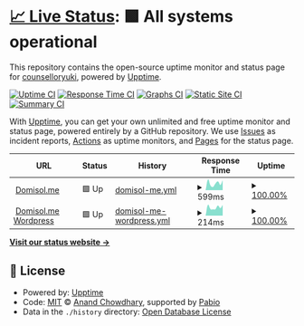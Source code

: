 # [📈 Live Status](https://counselloryuki.github.io/status): <!--live status--> **🟩 All systems operational**

This repository contains the open-source uptime monitor and status page for [counselloryuki](https://counselloryuki.github.io/status), powered by [Upptime](https://github.com/upptime/upptime).

[![Uptime CI](https://github.com/counselloryuki/status/workflows/Uptime%20CI/badge.svg)](https://github.com/counselloryuki/status/actions?query=workflow%3A%22Uptime+CI%22)
[![Response Time CI](https://github.com/counselloryuki/status/workflows/Response%20Time%20CI/badge.svg)](https://github.com/counselloryuki/status/actions?query=workflow%3A%22Response+Time+CI%22)
[![Graphs CI](https://github.com/counselloryuki/status/workflows/Graphs%20CI/badge.svg)](https://github.com/counselloryuki/status/actions?query=workflow%3A%22Graphs+CI%22)
[![Static Site CI](https://github.com/counselloryuki/status/workflows/Static%20Site%20CI/badge.svg)](https://github.com/counselloryuki/status/actions?query=workflow%3A%22Static+Site+CI%22)
[![Summary CI](https://github.com/counselloryuki/status/workflows/Summary%20CI/badge.svg)](https://github.com/counselloryuki/status/actions?query=workflow%3A%22Summary+CI%22)

With [Upptime](https://upptime.js.org), you can get your own unlimited and free uptime monitor and status page, powered entirely by a GitHub repository. We use [Issues](https://github.com/counselloryuki/status/issues) as incident reports, [Actions](https://github.com/counselloryuki/status/actions) as uptime monitors, and [Pages](https://counselloryuki.github.io/status) for the status page.

<!--start: status pages-->
<!-- This summary is generated by Upptime (https://github.com/upptime/upptime) -->
<!-- Do not edit this manually, your changes will be overwritten -->
<!-- prettier-ignore -->
| URL | Status | History | Response Time | Uptime |
| --- | ------ | ------- | ------------- | ------ |
| <img alt="" src="https://icons.duckduckgo.com/ip3/domisol.me.ico" height="13"> [Domisol.me](https://domisol.me) | 🟩 Up | [domisol-me.yml](https://github.com/counselloryuki/status/commits/HEAD/history/domisol-me.yml) | <details><summary><img alt="Response time graph" src="./graphs/domisol-me/response-time-week.png" height="20"> 599ms</summary><br><a href="https://counselloryuki.github.io/status/history/domisol-me"><img alt="Response time 842" src="https://img.shields.io/endpoint?url=https%3A%2F%2Fraw.githubusercontent.com%2Fcounselloryuki%2Fstatus%2FHEAD%2Fapi%2Fdomisol-me%2Fresponse-time.json"></a><br><a href="https://counselloryuki.github.io/status/history/domisol-me"><img alt="24-hour response time 925" src="https://img.shields.io/endpoint?url=https%3A%2F%2Fraw.githubusercontent.com%2Fcounselloryuki%2Fstatus%2FHEAD%2Fapi%2Fdomisol-me%2Fresponse-time-day.json"></a><br><a href="https://counselloryuki.github.io/status/history/domisol-me"><img alt="7-day response time 599" src="https://img.shields.io/endpoint?url=https%3A%2F%2Fraw.githubusercontent.com%2Fcounselloryuki%2Fstatus%2FHEAD%2Fapi%2Fdomisol-me%2Fresponse-time-week.json"></a><br><a href="https://counselloryuki.github.io/status/history/domisol-me"><img alt="30-day response time 877" src="https://img.shields.io/endpoint?url=https%3A%2F%2Fraw.githubusercontent.com%2Fcounselloryuki%2Fstatus%2FHEAD%2Fapi%2Fdomisol-me%2Fresponse-time-month.json"></a><br><a href="https://counselloryuki.github.io/status/history/domisol-me"><img alt="1-year response time 842" src="https://img.shields.io/endpoint?url=https%3A%2F%2Fraw.githubusercontent.com%2Fcounselloryuki%2Fstatus%2FHEAD%2Fapi%2Fdomisol-me%2Fresponse-time-year.json"></a></details> | <details><summary><a href="https://counselloryuki.github.io/status/history/domisol-me">100.00%</a></summary><a href="https://counselloryuki.github.io/status/history/domisol-me"><img alt="All-time uptime 99.68%" src="https://img.shields.io/endpoint?url=https%3A%2F%2Fraw.githubusercontent.com%2Fcounselloryuki%2Fstatus%2FHEAD%2Fapi%2Fdomisol-me%2Fuptime.json"></a><br><a href="https://counselloryuki.github.io/status/history/domisol-me"><img alt="24-hour uptime 100.00%" src="https://img.shields.io/endpoint?url=https%3A%2F%2Fraw.githubusercontent.com%2Fcounselloryuki%2Fstatus%2FHEAD%2Fapi%2Fdomisol-me%2Fuptime-day.json"></a><br><a href="https://counselloryuki.github.io/status/history/domisol-me"><img alt="7-day uptime 100.00%" src="https://img.shields.io/endpoint?url=https%3A%2F%2Fraw.githubusercontent.com%2Fcounselloryuki%2Fstatus%2FHEAD%2Fapi%2Fdomisol-me%2Fuptime-week.json"></a><br><a href="https://counselloryuki.github.io/status/history/domisol-me"><img alt="30-day uptime 100.00%" src="https://img.shields.io/endpoint?url=https%3A%2F%2Fraw.githubusercontent.com%2Fcounselloryuki%2Fstatus%2FHEAD%2Fapi%2Fdomisol-me%2Fuptime-month.json"></a><br><a href="https://counselloryuki.github.io/status/history/domisol-me"><img alt="1-year uptime 99.68%" src="https://img.shields.io/endpoint?url=https%3A%2F%2Fraw.githubusercontent.com%2Fcounselloryuki%2Fstatus%2FHEAD%2Fapi%2Fdomisol-me%2Fuptime-year.json"></a></details>
| <img alt="" src="https://icons.duckduckgo.com/ip3/domisol.me.ico" height="13"> [Domisol.me Wordpress](https://domisol.me/main) | 🟩 Up | [domisol-me-wordpress.yml](https://github.com/counselloryuki/status/commits/HEAD/history/domisol-me-wordpress.yml) | <details><summary><img alt="Response time graph" src="./graphs/domisol-me-wordpress/response-time-week.png" height="20"> 214ms</summary><br><a href="https://counselloryuki.github.io/status/history/domisol-me-wordpress"><img alt="Response time 270" src="https://img.shields.io/endpoint?url=https%3A%2F%2Fraw.githubusercontent.com%2Fcounselloryuki%2Fstatus%2FHEAD%2Fapi%2Fdomisol-me-wordpress%2Fresponse-time.json"></a><br><a href="https://counselloryuki.github.io/status/history/domisol-me-wordpress"><img alt="24-hour response time 265" src="https://img.shields.io/endpoint?url=https%3A%2F%2Fraw.githubusercontent.com%2Fcounselloryuki%2Fstatus%2FHEAD%2Fapi%2Fdomisol-me-wordpress%2Fresponse-time-day.json"></a><br><a href="https://counselloryuki.github.io/status/history/domisol-me-wordpress"><img alt="7-day response time 214" src="https://img.shields.io/endpoint?url=https%3A%2F%2Fraw.githubusercontent.com%2Fcounselloryuki%2Fstatus%2FHEAD%2Fapi%2Fdomisol-me-wordpress%2Fresponse-time-week.json"></a><br><a href="https://counselloryuki.github.io/status/history/domisol-me-wordpress"><img alt="30-day response time 253" src="https://img.shields.io/endpoint?url=https%3A%2F%2Fraw.githubusercontent.com%2Fcounselloryuki%2Fstatus%2FHEAD%2Fapi%2Fdomisol-me-wordpress%2Fresponse-time-month.json"></a><br><a href="https://counselloryuki.github.io/status/history/domisol-me-wordpress"><img alt="1-year response time 270" src="https://img.shields.io/endpoint?url=https%3A%2F%2Fraw.githubusercontent.com%2Fcounselloryuki%2Fstatus%2FHEAD%2Fapi%2Fdomisol-me-wordpress%2Fresponse-time-year.json"></a></details> | <details><summary><a href="https://counselloryuki.github.io/status/history/domisol-me-wordpress">100.00%</a></summary><a href="https://counselloryuki.github.io/status/history/domisol-me-wordpress"><img alt="All-time uptime 99.68%" src="https://img.shields.io/endpoint?url=https%3A%2F%2Fraw.githubusercontent.com%2Fcounselloryuki%2Fstatus%2FHEAD%2Fapi%2Fdomisol-me-wordpress%2Fuptime.json"></a><br><a href="https://counselloryuki.github.io/status/history/domisol-me-wordpress"><img alt="24-hour uptime 100.00%" src="https://img.shields.io/endpoint?url=https%3A%2F%2Fraw.githubusercontent.com%2Fcounselloryuki%2Fstatus%2FHEAD%2Fapi%2Fdomisol-me-wordpress%2Fuptime-day.json"></a><br><a href="https://counselloryuki.github.io/status/history/domisol-me-wordpress"><img alt="7-day uptime 100.00%" src="https://img.shields.io/endpoint?url=https%3A%2F%2Fraw.githubusercontent.com%2Fcounselloryuki%2Fstatus%2FHEAD%2Fapi%2Fdomisol-me-wordpress%2Fuptime-week.json"></a><br><a href="https://counselloryuki.github.io/status/history/domisol-me-wordpress"><img alt="30-day uptime 100.00%" src="https://img.shields.io/endpoint?url=https%3A%2F%2Fraw.githubusercontent.com%2Fcounselloryuki%2Fstatus%2FHEAD%2Fapi%2Fdomisol-me-wordpress%2Fuptime-month.json"></a><br><a href="https://counselloryuki.github.io/status/history/domisol-me-wordpress"><img alt="1-year uptime 99.68%" src="https://img.shields.io/endpoint?url=https%3A%2F%2Fraw.githubusercontent.com%2Fcounselloryuki%2Fstatus%2FHEAD%2Fapi%2Fdomisol-me-wordpress%2Fuptime-year.json"></a></details>

<!--end: status pages-->

[**Visit our status website →**](https://counselloryuki.github.io/status)

## 📄 License

- Powered by: [Upptime](https://github.com/upptime/upptime)
- Code: [MIT](./LICENSE) © [Anand Chowdhary](https://anandchowdhary.com), supported by [Pabio](https://pabio.com)
- Data in the `./history` directory: [Open Database License](https://opendatacommons.org/licenses/odbl/1-0/)
